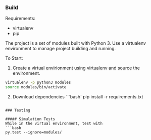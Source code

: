 ### Build

Requirements:
- virtualenv
- pip

The project is a set of modules built with Python 3. Use a virtualenv environment to manage project building and running.

To Start:
1. Create a virtual envirionment using virtualenv and source the environment.

```bash
virtualenv -p python3 modules
source modules/bin/activate
```

2. Download dependencies
```bash`
pip install -r requirements.txt 
```

### Testing

##### Simulation Tests
While in the virtual environment, test with
```bash
py.test --ignore=modules/
```
